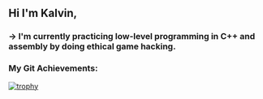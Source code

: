 ## Hi I'm Kalvin,

### → I'm currently practicing low-level programming in C++ and assembly by doing ethical game hacking. </li>

### My Git Achievements:
[![trophy](https://github-profile-trophy.vercel.app/?username=kalvin-eliazord&theme=matrix&row=1&column=7)](https://github.com/kalvin-eliazord/github-profile-trophy)
